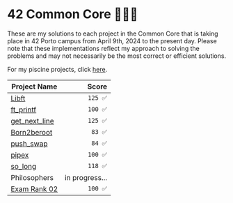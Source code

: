 # 42 Common Core 👨🏻‍💻

These are my solutions to each project in the Common Core that is taking place in 42 Porto campus from April 9th, 2024 to the present day. Please note that these implementations reflect my approach to solving the problems and may not necessarily be the most correct or efficient solutions.

For my piscine projects, click [here](https://github.com/podefteza/42-C-Piscine).

| Project Name             |  Score  |
|-------------------------|--------:|
| [Libft](https://github.com/podefteza/libft)                   | `125 ✅`  |
| [ft_printf](https://github.com/podefteza/ft_printf)              |  `100 ✅`  |
| [get_next_line](https://github.com/podefteza/get_next_line)           |  `125 ✅`  |
| [Born2beroot](https://github.com/podefteza/Born2beRoot)           |  `83 ✅`  |
| [push_swap](https://github.com/podefteza/push_swap) |  `84 ✅`  |
| [pipex](https://github.com/podefteza/pipex) | `100 ✅`  |
| [so_long](https://github.com/podefteza/so_long) | `118 ✅` |
| Philosophers | in progress... |
| [Exam Rank 02](https://github.com/podefteza/exam-rank-02) | `100 ✅` |
